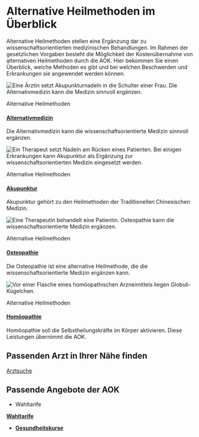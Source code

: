 # Alternative Heilmethoden im Überblick

Alternative Heilmethoden stellen eine Ergänzung dar zu wissenschaftsorientierten medizinischen Behandlungen. Im Rahmen der gesetzlichen Vorgaben besteht die Möglichkeit der Kostenübernahme von alternativen Heilmethoden durch die AOK. Hier bekommen Sie einen Überblick, welche Methoden es gibt und bei welchen Beschwerden und Erkrankungen sie angewendet werden können.

![Eine Ärztin setzt Akupunkturnadeln in die Schulter einer Frau. Die Alternativmedizin kann die Medizin sinnvoll ergänzen.](https://www.aok.de/pk/magazin/cms/fileadmin/_processed_/c/9/csm_alternativmedizin_3167b9b33a.jpg.webp)

Alternative Heilmethoden

#### [Alternativmedizin](https://www.aok.de/pk/leistungen/alternative-heilmethoden/alternativmedizin/)

Die Alternativmedizin kann die wissenschaftsorientierte Medizin sinnvoll ergänzen.

![Ein Therapeut setzt Nadeln am Rücken eines Patienten. Bei einigen Erkrankungen kann Akupunktur als Ergänzung zur wissenschaftsorientierten Medizin eingesetzt werden.](https://www.aok.de/pk/magazin/cms/fileadmin/_processed_/4/6/csm_akupunktur_0a52eab73f.jpg.webp)

Alternative Heilmethoden

#### [Akupunktur](https://www.aok.de/pk/leistungen/alternative-heilmethoden/akupunktur/)

Akupunktur gehört zu den Heilmethoden der Traditionellen Chinesischen Medizin.

![Eine Therapeutin behandelt eine Patientin. Osteopathie kann die wissenschaftsorientierte Medizin ergänzen.](https://www.aok.de/pk/magazin/cms/fileadmin/_processed_/9/0/csm_osteopathie_3d3440abd8.jpg.webp)

Alternative Heilmethoden

#### [Osteopathie](https://www.aok.de/pk/leistungen/alternative-heilmethoden/osteopathie/)

Die Osteopathie ist eine alternative Heilmethode, die die wissenschaftsorientierte Medizin ergänzen kann.

![Vor einer Flasche eines homöopathischen Arzneimittels liegen Globuli-Kügelchen.](https://www.aok.de/pk/magazin/cms/fileadmin/_processed_/6/d/csm_homoeopathie_ffe705b6b5.jpg.webp)

Alternative Heilmethoden

#### [Homöopathie](https://www.aok.de/pk/leistungen/alternative-heilmethoden/homoeopathie/)

Homöopathie soll die Selbstheilungskräfte im Körper aktivieren. Diese Leistungen übernimmt die AOK.

## Passenden Arzt in Ihrer Nähe finden

[Arztsuche](https://www.aok.de/pk/arzt-in-der-naehe/)

## Passende Angebote der AOK

- Wahltarife

[**Wahltarife**](https://www.aok.de/pk/wahltarife/)

- [**Gesundheitskurse**](https://www.aok.de/pk/gesundheitskurse/)
